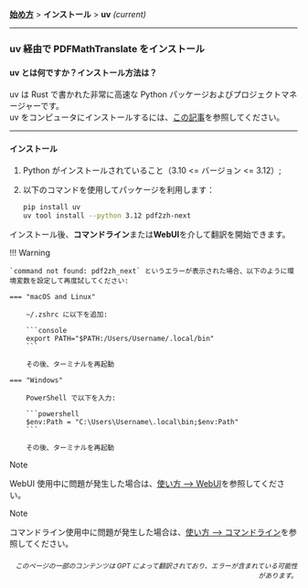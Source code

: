 [**始め方**](./始め方.md) > **インストール** > **uv** _(current)_

---

### uv 経由で PDFMathTranslate をインストール

#### uv とは何ですか？インストール方法は？

uv は Rust で書かれた非常に高速な Python パッケージおよびプロジェクトマネージャーです。
<br>
uv をコンピュータにインストールするには、[この記事](https://docs.astral.sh/uv/getting-started/installation/)を参照してください。

---

#### インストール

1. Python がインストールされていること（3.10 <= バージョン <= 3.12）;

2. 以下のコマンドを使用してパッケージを利用します：

    ```bash
    pip install uv
    uv tool install --python 3.12 pdf2zh-next
    ```

インストール後、**コマンドライン**または**WebUI**を介して翻訳を開始できます。

!!! Warning

    `command not found: pdf2zh_next` というエラーが表示された場合、以下のように環境変数を設定して再度試してください:

    === "macOS and Linux"

        ~/.zshrc に以下を追加:

        ```console
        export PATH="$PATH:/Users/Username/.local/bin"
        ```

        その後、ターミナルを再起動

    === "Windows"

        PowerShell で以下を入力:

        ```powershell
        $env:Path = "C:\Users\Username\.local\bin;$env:Path"
        ```

        その後、ターミナルを再起動

> [!NOTE]
> WebUI 使用中に問題が発生した場合は、[使い方 --> WebUI](./USAGE_webui.md)を参照してください。

> [!NOTE]
> コマンドライン使用中に問題が発生した場合は、[使い方 --> コマンドライン](./USAGE_commandline.md)を参照してください。

<div align="right"> 
<h6><small>このページの一部のコンテンツは GPT によって翻訳されており、エラーが含まれている可能性があります。</small></h6>
